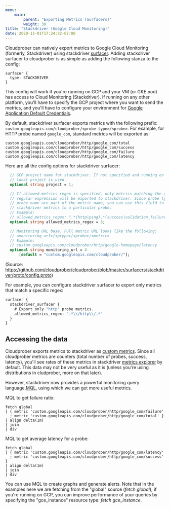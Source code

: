 ```yaml
---
menu:
    main:
        parent: "Exporting Metrics (Surfacers)"
        weight: 30
title: "Stackdriver (Google Cloud Monitoring)"
date: 2020-11-01T17:24:32-07:00
---
```

Cloudprober can natively export metrics to Google Cloud Monitoring (formerly, Stackdriver) using stackdriver [surfacer](/surfacers/overview).  Adding stackdriver surfacer to cloudprober is as simple as adding the following stanza to the config:

```
surfacer {
  type: STACKDRIVER
}
```

This config will work if you're running on GCP and your VM (or GKE pod) has access to Cloud Monitoring (Stackdriver). If running on any other platform, you'll  have to specify the GCP project where you want to send the metrics, and you'll have to configure your environment for [Google Application Default Credentials](https://cloud.google.com/docs/authentication/production#automatically).

By default, stackdriver surfacer exports metrics with the following prefix: `custom.googleapis.com/cloudprober/<probe-type>/<probe>`. For example, for HTTP probe named `google_com`, standard metrics will be exported as:

 ```
custom.googleapis.com/cloudprober/http/google_com/total
custom.googleapis.com/cloudprober/http/google_com/success
custom.googleapis.com/cloudprober/http/google_com/failure
custom.googleapis.com/cloudprober/http/google_com/latency
 ```

Here are all the config options for stackdriver surfacer:

```protobuf
  // GCP project name for stackdriver. If not specified and running on GCP,
  // local project is used.
  optional string project = 1;

  // If allowed_metrics_regex is specified, only metrics matching the given
  // regular expression will be exported to stackdriver. Since probe type and
  // probe name are part of the metric name, you can use this field to restrict
  // stackdriver metrics to a particular probe.
  // Example:
  // allowed_metrics_regex: ".*(http|ping).*(success|validation_failure).*"
  optional string allowed_metrics_regex = 3;

  // Monitoring URL base. Full metric URL looks like the following:
  // <monitoring_url>/<ptype>/<probe>/<metric>
  // Example:
  // custom.googleapis.com/cloudprober/http/google-homepage/latency
  optional string monitoring_url = 4
      [default = "custom.googleapis.com/cloudprober/"];
```

(Source: https://github.com/cloudprober/cloudprober/blob/master/surfacers/stackdriver/proto/config.proto)

For example, you can configure stackdriver surfacer to export only metrics that match a specific regex: 

```protobuf
surfacer {
  stackdriver_surfacer {
    # Export only "http" probe metrics.
    allowed_metrics_regex: ".*\\/http\\/.*"
  }
}
```



## Accessing the data

Cloudprober exports metrics to stackdriver as [custom metrics](https://cloud.google.com/monitoring/custom-metrics). Since all cloudprober metrics are counters (total number of probes, success, latency), you'll see rates of these metrics in stackdriver [metrics explorer](https://cloud.google.com/monitoring/charts/metrics-explorer) by default. This data may not be very useful as it is (unless you're using distributions in cludprober, more on that later).

However, stackdriver now provides a powerful monitoring query language,[MQL](https://cloud.google.com/monitoring/mql), using which we can get more useful metrics.

MQL to get failure ratio:

```shell
fetch global
| { metric 'custom.googleapis.com/cloudprober/http/google_com/failure'
  ; metric 'custom.googleapis.com/cloudprober/http/google_com/total' }
| align delta(1m)
| join
| div
```

MQL to get average latency for a probe:

```shell
fetch global
| { metric 'custom.googleapis.com/cloudprober/http/google_com/latency'
  ; metric 'custom.googleapis.com/cloudprober/http/google_com/success' }
| align delta(1m)
| join
| div
```

You can use MQL to create graphs and generate alerts. Note that in the examples here we are fetching from the "global" source (_fetch global_); if you're running on GCP, you can improve performance of your queries by specifying the "gce_instance" resource type: _fetch gce_instance_.

